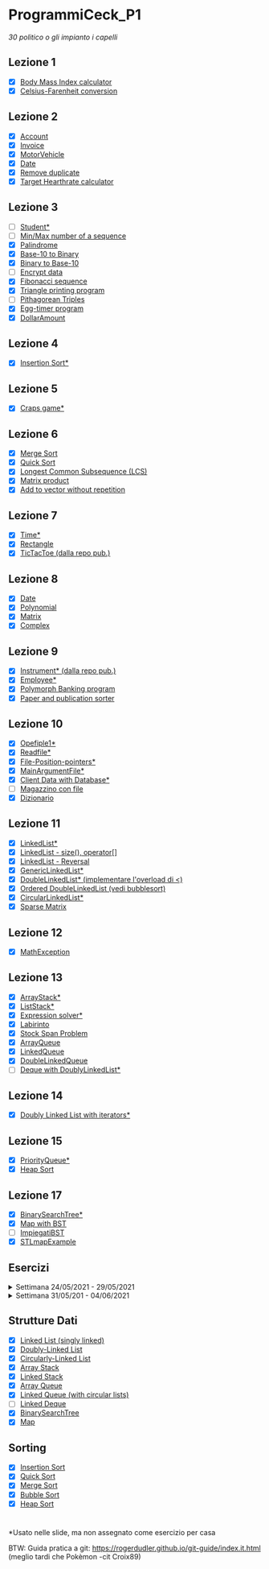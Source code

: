 # ProgrammiCeck_P1
_30 politico o gli impianto i capelli_


Lezione 1
-
 - [X] [Body Mass Index calculator](EserciziClasse/BMI%20Calculator)
 - [X] [Celsius-Farenheit conversion](EserciziClasse/C-F_converter)

Lezione 2
-
 - [X] [Account](EserciziClasse/AccountClass)
 - [X] [Invoice](EserciziClasse/Invoice)
 - [X] [MotorVehicle](EserciziClasse/MotorVehicle)
 - [X] [Date](EserciziClasse/Date)
 - [X] [Remove duplicate](EserciziClasse/Remove%20Duplicate%20Code)
 - [X] [Target Hearthrate calculator](EserciziClasse/TargetHearthRate)

Lezione 3
-
 - [ ] [Student*](EserciziClasse/)
 - [ ] [Min/Max number of a sequence](EserciziClasse/)
 - [X] [Palindrome](EserciziClasse/RecPalindromo)
 - [X] [Base-10 to Binary](EserciziClasse/Dec2Bin)
 - [X] [Binary to Base-10](EserciziClasse/Dec2Bin)
 - [ ] [Encrypt data](EserciziClasse/)
 - [X] [Fibonacci sequence](EserciziClasse/FibonacciRicorsivo)
 - [X] [Triangle printing program](EserciziClasse/TrianglePrinting)
 - [ ] [Pithagorean Triples](EserciziClasse/)
 - [X] [Egg-timer program](EserciziClasse/EggTimer)
 - [X] [DollarAmount](EserciziClasse/DollarAmount)

Lezione 4
-
 - [X] [Insertion Sort*](EserciziClasse/lib)

Lezione 5
-
 - [X] [Craps game*](EserciziClasse/Craps)

Lezione 6
-
 - [X] [Merge Sort](EserciziClasse/lib)
 - [X] [Quick Sort](EserciziClasse/lib)
 - [X] [Longest Common Subsequence (LCS)](EserciziClasse/LCSiterative)
 - [X] [Matrix product](EserciziClasse/Matrix)
 - [X] [Add to vector without repetition](EserciziClasse/AddToVectorwOutRepetition)

Lezione 7
-
 - [X] [Time*](EserciziClasse/Time)
 - [X] [Rectangle](EserciziClasse/Rectangle)
 - [X] [TicTacToe (dalla repo pub.)](EserciziClasse/TicTacToe)

Lezione 8
-
 - [X] [Date](EserciziClasse/Date)
 - [X] [Polynomial](EserciziClasse/Polynomials)
 - [X] [Matrix](EserciziClasse/Matrix)
 - [X] [Complex](EserciziClasse/Complex)

Lezione 9
-
 - [X] [Instrument* (dalla repo pub.)](EserciziClasse/Instrument)
 - [X] [Employee*](EserciziClasse/EmployeeSalary)
 - [X] [Polymorph Banking program](EserciziClasse/PolymorphicBankingAccount)
 - [X] [Paper and publication sorter](EserciziClasse/bibliografia)

Lezione 10
-
 - [X] [Opefiple1*](EserciziClasse/opefiple1.cpp)
 - [X] [Readfile*](EserciziClasse/readfile)
 - [X] [File-Position-pointers*](EserciziClasse/File-Position-pointers)
 - [X] [MainArgumentFile*](EserciziClasse/MainArgumentFile)
 - [X] [Client Data with Database*](EserciziClasse/ClientData%20with%20database)
 - [ ] [Magazzino con file](EserciziClasse/MagazzinoHardware)
 - [X] [Dizionario](EserciziClasse/Dizionario)

Lezione 11
-
- [X] [LinkedList*](EserciziClasse/LinkedList)
- [X] [LinkedList - size(), operator[]](EserciziClasse/GenericLinkedList)
- [X] [LinkedList - Reversal](EserciziClasse/ListReverse)
- [X] [GenericLinkedList*](EserciziClasse/GenericLinkedList)
- [X] [DoubleLinkedList* (implementare l'overload di <)](EserciziClasse/lib)
- [X] [Ordered DoubleLinkedList (vedi bubblesort)](EserciziClasse/lib)
- [X] [CircularLinkedList*](EserciziClasse/lib)
- [X] [Sparse Matrix](EserciziClasse/SparseMatrix)

Lezione 12
-
- [X] [MathException](EserciziClasse/404)

Lezione 13
-
- [X] [ArrayStack*](EserciziClasse/ArrayStack)
- [X] [ListStack*](EserciziClasse/ListStack)
- [X] [Expression solver*](EserciziClasse/Expression%20solver)
- [X] [Labirinto](EserciziClasse/Labirinto)
- [X] [Stock Span Problem](EserciziClasse/StockSpanProblem)
- [X] [ArrayQueue](EserciziClasse/ArrayQueue)
- [X] [LinkedQueue](EserciziClasse/lib)
- [X] [DoubleLinkedQueue](EserciziClasse/lib)
- [ ] [Deque with DoublyLinkedList*](EserciziClasse/)

Lezione 14
-
- [X] [Doubly Linked List with iterators*](EserciziClasse/lib)

Lezione 15
-

- [X] [PriorityQueue*](EserciziClasse/lib)
- [X] [Heap Sort](EserciziClasse/Heap)

Lezione 17
-

- [X] [BinarySearchTree*](EserciziClasse/BinarySearchTree)
- [X] [Map with BST](EserciziClasse/lib)
- [ ] [ImpiegatiBST](EserciziClasse/)
- [X] [STLmapExample](EserciziClasse/STLmapExample)

Esercizi
-
<details> <summary> Settimana 24/05/2021 - 29/05/2021 </summary>

- [X] [1. Copy constructor per Linked List](EserciziClasse/lib)
- [X] [2. Copy assignment per Linked List](EserciziClasse/lib)
- [X] [3. Iterator per Circular Linked List](EserciziClasse/lib)
- [X] [4. Separazione Linked List in posizioni pari/dispari](EserciziClasse/PariDispariLinkedList)
</details>

<details> <summary> Settimana 31/05/201 - 04/06/2021 </summary>

- [X] [1. Dataland parte 1](EserciziClasse/Dataland)
- [X] [2. Dataland parte 2](EserciziClasse/DatalandPt2)\
(traccia nella cartella apposita)
</details>

Strutture Dati
-
- [X] [Linked List (singly linked)](EserciziClasse/lib)
- [X] [Doubly-Linked List](EserciziClasse/lib)
- [X] [Circularly-Linked List](EserciziClasse/lib)
- [X] [Array Stack](EserciziClasse/lib)
- [X] [Linked Stack](EserciziClasse/lib)
- [X] [Array Queue](EserciziClasse/lib)
- [X] [Linked Queue (with circular lists)](EserciziClasse/lib)
- [ ] [Linked Deque](EserciziClasse/lib)
- [X] [BinarySearchTree](EserciziClasse/lib)
- [X] [Map](EserciziClasse/lib)

Sorting
-
- [X] [Insertion Sort](EserciziClasse/lib)
- [X] [Quick Sort](EserciziClasse/lib)
- [X] [Merge Sort](EserciziClasse/lib)
- [X] [Bubble Sort](EserciziClasse/lib)
- [X] [Heap Sort](EserciziClasse/lib)
#

*Usato nelle slide, ma non assegnato come esercizio per casa

BTW:
Guida pratica a git: https://rogerdudler.github.io/git-guide/index.it.html (meglio tardi che Pokèmon -cit Croix89)
